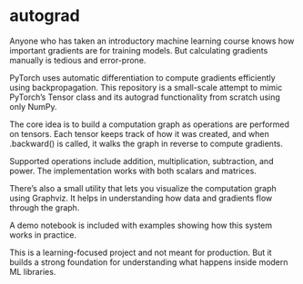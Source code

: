 # autograd
Anyone who has taken an introductory machine learning course knows how important gradients are for training models.
But calculating gradients manually is tedious and error-prone.

PyTorch uses automatic differentiation to compute gradients efficiently using backpropagation.
This repository is a small-scale attempt to mimic PyTorch’s Tensor class and its autograd functionality from scratch using only NumPy.

The core idea is to build a computation graph as operations are performed on tensors.
Each tensor keeps track of how it was created, and when .backward() is called, it walks the graph in reverse to compute gradients.

Supported operations include addition, multiplication, subtraction, and power. The implementation works with both scalars and matrices.

There’s also a small utility that lets you visualize the computation graph using Graphviz. It helps in understanding how data and gradients flow through the graph.

A demo notebook is included with examples showing how this system works in practice.

This is a learning-focused project and not meant for production. But it builds a strong foundation for understanding what happens inside modern ML libraries.